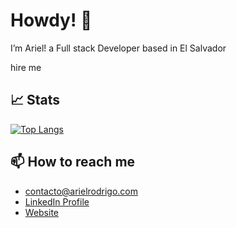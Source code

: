 
# Howdy! 👋
 I’m Ariel! a Full stack Developer based in El Salvador 

hire me

## 📈 Stats


[![Top Langs](https://github-readme-stats.vercel.app/api/top-langs/?username=arielrodrigor&layout=compact&theme=radical)](https://github.com/[arielrodrigor]/)



## 📫 How to reach me

- contacto@arielrodrigo.com
- [LinkedIn Profile](https://www.linkedin.com/in/arielrodrigo/)
- [Website](https://www.arielrodrigo.com)
